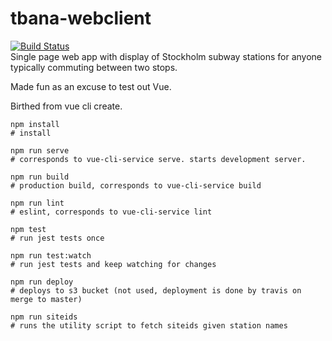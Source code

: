 # tbana-webclient
[![Build Status](https://travis-ci.com/oversizedhat/tbana-webclient.svg?branch=master)](https://travis-ci.com/oversizedhat/tbana-webclient)  
Single page web app with display of Stockholm subway stations for anyone typically commuting between two stops.

Made fun as an excuse to test out Vue.

Birthed from vue cli create.

```
npm install
# install

npm run serve
# corresponds to vue-cli-service serve. starts development server.

npm run build
# production build, corresponds to vue-cli-service build

npm run lint
# eslint, corresponds to vue-cli-service lint

npm test
# run jest tests once

npm run test:watch
# run jest tests and keep watching for changes

npm run deploy
# deploys to s3 bucket (not used, deployment is done by travis on merge to master)

npm run siteids
# runs the utility script to fetch siteids given station names
```

